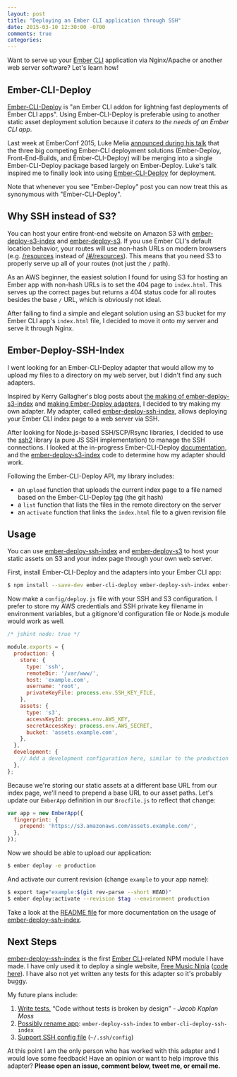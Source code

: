 ```yaml
---
layout: post
title: "Deploying an Ember CLI application through SSH"
date: 2015-03-10 12:30:00 -0700
comments: true
categories: 
---
```


Want to serve up your [Ember CLI][] application via Nginx/Apache or another web server software?  Let's learn how!

## Ember-CLI-Deploy

[Ember-CLI-Deploy][] is "an Ember CLI addon for lightning fast deployments of Ember CLI apps".  Using Ember-CLI-Deploy is preferable using to another static asset deployment solution because *it caters to the needs of an Ember CLI app*.

Last week at EmberConf 2015, Luke Melia [announced during his talk][luke's talk] that the three big competing Ember-CLI deployment solutions (Ember-Deploy, Front-End-Builds, and Ember-CLI-Deploy) will be merging into a single Ember-CLI-Deploy package based largely on Ember-Deploy.  Luke's talk inspired me to finally look into using [Ember-CLI-Deploy][] for deployment.

Note that whenever you see "Ember-Deploy" post you can now treat this as synonymous with "Ember-CLI-Deploy".

## Why SSH instead of S3?

You can host your entire front-end website on Amazon S3 with [ember-deploy-s3-index][] and [ember-deploy-s3][].  If you use Ember CLI's default location behavior, your routes will use non-hash URLs on modern browsers (e.g. [/resources][] instead of [/#/resources][]).  This means that you need S3 to properly serve up all of your routes (not just the `/` path).

As an AWS beginner, the easiest solution I found for using S3 for hosting an Ember app with non-hash URLs is to set the 404 page to `index.html`.  This serves up the correct pages but returns a 404 status code for all routes besides the base `/` URL, which is obviously not ideal.

After failing to find a simple and elegant solution using an S3 bucket for my Ember CLI app's `index.html` file, I decided to move it onto my server and serve it through Nginx.

## Ember-Deploy-SSH-Index

I went looking for an Ember-CLI-Deploy adapter that would allow my to upload my files to a directory on my web server, but I didn't find any such adapters.

Inspired by Kerry Gallagher's blog posts about [the making of ember-deploy-s3-index][] and [making Ember-Deploy adapters][], I decided to try making my own adapter.  My adapter, called [ember-deploy-ssh-index][], allows deploying your Ember CLI index page to a web server via SSH.

After looking for Node.js-based SSH/SCP/Rsync libraries, I decided to use the [ssh2][] library (a pure JS SSH implementation) to manage the SSH connections.  I looked at the in-progress Ember-CLI-Deploy [documentation][ember-cli-deploy documentation], and the [ember-deploy-s3-index][] code to determine how my adapter should work.

Following the Ember-CLI-Deploy API, my library includes:

- an `upload` function that uploads the current index page to a file named based on the Ember-CLI-Deploy [tag][tag] (the git hash)
- a `list` function that lists the files in the remote directory on the server
- an `activate` function that links the `index.html` file to a given revision file

## Usage

You can use [ember-deploy-ssh-index][] and [ember-deploy-s3][] to host your static assets on S3 and your index page through your own web server.

First, install Ember-CLI-Deploy and the adapters into your Ember CLI app:

```bash
$ npm install --save-dev ember-cli-deploy ember-deploy-ssh-index ember-deploy-s3
```

Now make a `config/deploy.js` file with your SSH and S3 configuration.  I prefer to store my AWS credentials and SSH private key filename in environment variables, but a gitignore'd configuration file or Node.js module would work as well.

```js
/* jshint node: true */

module.exports = {
  production: {
    store: {
      type: 'ssh',
      remoteDir: '/var/www/',
      host: 'example.com',
      username: 'root',
      privateKeyFile: process.env.SSH_KEY_FILE,
    },
    assets: {
      type: 's3',
      accessKeyId: process.env.AWS_KEY,
      secretAccessKey: process.env.AWS_SECRET,
      bucket: 'assets.example.com',
    },
  },
  development: {
    // Add a development configuration here, similar to the production one above
  },
};
```

Because we're storing our static assets at a different base URL from our index page, we'll need to prepend a base URL to our asset paths.  Let's update our `EmberApp` definition in our `Brocfile.js` to reflect that change:

```js
var app = new EmberApp({
  fingerprint: {
    prepend: 'https://s3.amazonaws.com/assets.example.com/',
  },
});
```

Now we should be able to upload our application:

```bash
$ ember deploy -e production
```

And activate our current revision (change `example` to your app name):

```bash
$ export tag="example:$(git rev-parse --short HEAD)"
$ ember deploy:activate --revision $tag --environment production
```

Take a look at the [README file][] for more documentation on the usage of [ember-deploy-ssh-index][].


## Next Steps

[ember-deploy-ssh-index][] is the first [Ember CLI][]-related NPM module I have made.  I have only used it to deploy a single website, [Free Music Ninja][] ([code here][fmn code]).  I have also not yet written any tests for this adapter so it's probably buggy.

My future plans include:

1. [Write tests.][#3]  <q>Code without tests is broken by design</q> - <cite>Jacob Kaplan Moss</cite>
2. [Possibly rename app][#10]: `ember-deploy-ssh-index` to `ember-cli-deploy-ssh-index`
3. [Support SSH config file][#7] (`~/.ssh/config`)

At this point I am the only person who has worked with this adapter and I would love some feedback!  Have an opinion or want to help improve this adapter?  **Please open an issue, comment below, tweet me, or email me.**

[ember cli]: http://ember-cli.com
[ember-deploy-s3]: https://github.com/LevelbossMike/ember-deploy-s3 
[ember-deploy-s3-index]: https://github.com/Kerry350/ember-deploy-s3-index 
[ember-cli-deploy]: https://github.com/ember-cli/ember-cli-deploy
[/resources]: https://freemusic.ninja/resources
[/#/resources]: https://freemusic.ninja/#/resources
[the making of ember-deploy-s3-index]: http://kerrygallagher.co.uk/the-making-of-ember-deploy-s3-index/
[making ember-deploy adapters]: http://kerrygallagher.co.uk/making-ember-deploy-adapters/
[luke's talk]: https://www.youtube.com/watch?v=4EDetv_Rw5U
[ssh2]: https://github.com/mscdex/ssh2
[readme file]: https://github.com/treyhunner/ember-deploy-ssh-index#readme
[ember-deploy-ssh-index]: https://github.com/treyhunner/ember-deploy-ssh-index
[free music ninja]: https://freemusic.ninja/
[#3]: https://github.com/treyhunner/ember-deploy-ssh-index/issues/3
[#10]: https://github.com/treyhunner/ember-deploy-ssh-index/issues/10
[#7]: https://github.com/treyhunner/ember-deploy-ssh-index/issues/7
[fmn code]: https://github.com/FreeMusicNinja/freemusic.ninja
[tag]: https://github.com/ember-cli/ember-cli-deploy#tagging-adapters
[ember-cli-deploy documentation]: https://github.com/ember-cli/ember-cli-deploy#index-adapters
